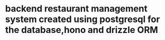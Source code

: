 # backend restaurant management system created using postgresql for the database,hono and drizzle ORM
